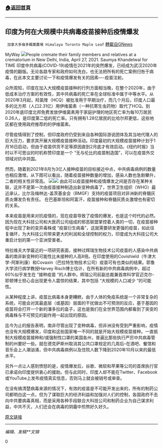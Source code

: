 ###  [:house:返回首頁](https://github.com/ourhimalayas/txt)
---

## 印度为何在大规模中共病毒疫苗接种后疫情爆发
` 加拿大多倫多楓葉農場 Himalaya Toronto Maple Leaf` [轉載自GNews](https://gnews.org/zh-hans/1177409/)

MyWay
![]()![](https://gnews-media-offload.s3.amazonaws.com/wp-content/uploads/2021/05/05204121/saumya-khandelwal-india-crematorium-covid-1.jpg)People cremate their family members and relatives at a crematorium in New Delhi, India, April 27, 2021. Saumya Khandelwal for TIME
印度中共病毒(COVID-19)疫情在2021年的突然爆发，已经成为武汉2020年疫情的翻版。无论各路专家和政府如何洗白，也无法把所有的死亡案例归咎于病毒，在此本文主要讨论一下和疫情爆发有关的因素—-疫苗注射。

众所周知，印度在加入大规模疫苗接种的行列方面相当晚，在整个2020年，由于低成本治疗方案的有效性，其中共病毒的死亡率在全球标准中属于中等水平。从2020年3月起，羟氯喹（HCQ）被批准用于早期治疗，而几个月后，印度人口最多的北方邦（人口2.31亿）用伊维菌素（一种抗寄生虫药物）取代了HCQ。到2020年底印度北邦免费发放伊维菌素用于家庭护理的地区死亡率为每10万居民0.26人，是印度第二低的死亡率。只有拥有1.28亿居民的比哈尔邦更低，这些地区都在使用政府推荐的的伊维菌素。

尽管疫情得到了控制，但印度政府仍受到来自各种国际游说团体及其当地代理人的巨大压力，要求其开展大规模疫苗接种活动。印度最初的大规模疫苗接种计划于1月16日启动，但由于疫苗供货不足等原因直到2月底才有效启动。《纽约时报》当时以不可思议的时机称赞印度是一个 “无与伦比的疫苗制造国”，可以在疫苗外交领域对抗中共国。

然而，随着到2021年8月为3亿人接种疫苗的目标接近中点，中共病毒病例的数量也相应激增。从下图可以看出，随着疫苗接种数量的增加，感染人数也急剧攀升，二者的相关性非常高。
![]()![](https://gnews-media-offload.s3.amazonaws.com/wp-content/uploads/2021/05/05203922/kgjfa.jpg)![]()![](https://gnews-media-offload.s3.amazonaws.com/wp-content/uploads/2021/05/05203913/fdsaj.jpg)
由此可以疫苗接种和疫情爆发之间是否存在某种关联，这并不是第一次由疫苗接种制造出新变种病毒了，世界卫生组织（WHO）最近承认，比尔及梅林达-盖茨基金会（BMGF）支持的疫苗项目对非洲新的脊髓灰质炎爆发负有责任。 在巴基斯坦和阿富汗，疫苗接种和脊髓灰质炎激增也有密切的关系。

本来疫苗是用来对抗疫情的，现在疫苗导致了疫情的爆发，也是这个时代的必然。因为现在大科技公司和大医药公司组成的邪恶联盟掌控着人类的一切，在疫苗接种程中出现了新的变异毒株或 “疫苗衍生病毒”，这就需要研发更强的疫苗，如此往复循环，为大科技公司带来更大的利润和全球控制的权力，印度成为大科技公司大重启计划的第一个亚洲受害者。

特拉维夫大学最近的一项研究表面，接种过辉瑞生物技术公司疫苗的人感染中共病毒的南非新变种的可能性比未接种的人高8倍。在印度使用的Covishield（牛津大学-阿斯利康）和Covaxin（巴拉特生物技术公司）疫苗可有也类似的结果。耶鲁大学流行病学教授Harvey Risch博士估计，在所有新的中共病毒病例中，超过60%似乎发生在 “接种疫苗 “的人群中。辉瑞公司前副总裁兼首席科学官迈克尔-耶顿博士担心会出现更令人震惊的结果，其中包括 “大规模的人口减少 “的可能性。

从某种程度上讲，疫苗比病毒本身更糟糕，由于人体的免疫系统是一个非常复杂的系统，可能会对其最底层（或基因）层面的干扰做出不可预测的反应，基于基因的疫苗将会打开一个新的潘多拉的盒子，这也是我们在全世界范围内都看到了突变的病毒株与不可预见的副作用一起出现的原因。

迄今为止的报告表明，南非尽管出现了变种病毒，但非洲没有受到严重影响，疫情也没有大规模爆发，印度和这些国家唯一不同的就是开始大规模疫苗接种。一直抵制大规模疫苗接种和/或强制性口罩的美国各州，普遍比那些执行严厉中共病毒管制的州要好一些。就在德克萨斯州取消其公共口罩规定的几周后–在酒吧、餐馆和音乐会上人潮汹涌，但中共病毒病例以及住院人数下降到2020年10月以来的最低水平。

另外一点让人感到愤怒的是，疫情爆发后，谷歌、微软和苹果等公司的首席执行官已承诺向印度提供衷心的援助。但与此同时，印度人却不能在Twitter、Facebook或YouTube上发布疫情真实信息，否则马上就会被销号或审查。

在没有搞清楚病毒来源的情况下，有效的疫苗是不可能开发出来的，所有的制药公司都明白这一点，但为了谋取巨大的经济利益和加强对人们的控制，各国政府不去向中共要病毒真相，而是采用各种手段联合大科技公司和制药企业为自己谋求利益，中共不灭，人们还会在病毒的阴霾中煎熬好久好久。

[原文链接](https://dailyexpose.co.uk/2021/05/05/we-cant-ignore-the-link-between-the-covid-vaccine-roll-out-and-rising-covid-deaths-any-longer-india-is-one-coincidence-too-far/)

* * *

*编辑、发稿**文锦*

0
